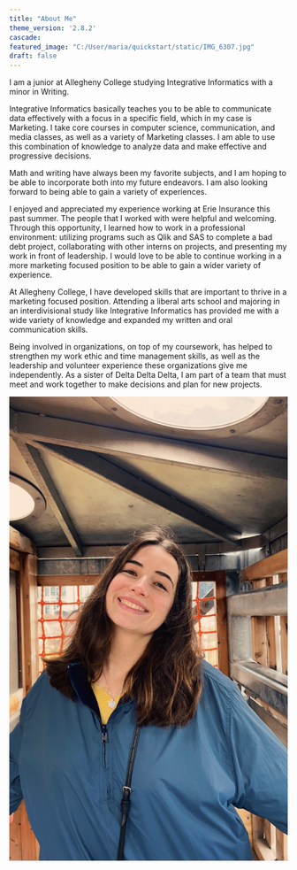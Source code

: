 ```yaml
---
title: "About Me"
theme_version: '2.8.2'
cascade:
featured_image: "C:/User/maria/quickstart/static/IMG_6307.jpg"
draft: false
---
```



I am a junior at Allegheny College studying Integrative Informatics with a minor in Writing.

Integrative Informatics basically teaches you to be able to communicate data effectively with a focus in a specific field, which in my case is Marketing. I take core courses in computer science, communication, and media classes, as well as a variety of Marketing classes. I am able to use this combination of knowledge to analyze data and make effective and progressive decisions.

Math and writing have always been my favorite subjects, and I am hoping to be able to incorporate both into my future endeavors. I am also looking forward to being able to gain a variety of experiences.

I enjoyed and appreciated my experience working at Erie Insurance this past summer. The people that I worked with were helpful and welcoming. Through this opportunity, I learned how to work in a professional environment: utilizing programs such as Qlik and SAS to complete a bad debt project, collaborating with other interns on projects, and presenting my work in front of leadership. I would love to be able to continue working in a more marketing focused position to be able to gain a wider variety of experience.


At Allegheny College, I have developed skills that are important to thrive in a marketing focused position. Attending a liberal arts school and majoring in an interdivisional study like Integrative Informatics has provided me with a wide variety of knowledge and expanded my written and oral communication skills.

Being involved in organizations, on top of my coursework, has helped to strengthen my work ethic and time management skills, as well as the leadership and volunteer experience these organizations give me independently. As a sister of Delta Delta Delta, I am part of a team that must meet and work together to make decisions and plan for new projects.

![About Me](/static/images/aboutme.jpg)
